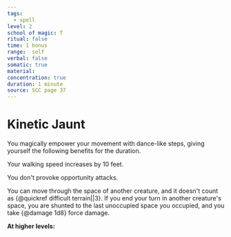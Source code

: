 ```yaml
---
tags:
  - spell
level: 2
school of magic: T
ritual: false
time: 1 bonus
range:  self
verbal: false
somatic: true
material: 
concentration: true
duration: 1 minute
source: SCC page 37
---
```

# Kinetic Jaunt
You magically empower your movement with dance-like steps, giving yourself the following benefits for the duration.

Your walking speed increases by 10 feet.

You don't provoke opportunity attacks.

You can move through the space of another creature, and it doesn't count as {@quickref difficult terrain||3}. If you end your turn in another creature's space, you are shunted to the last unoccupied space you occupied, and you take {@damage 1d8} force damage.

**At higher levels:** 